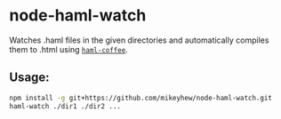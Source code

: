 # node-haml-watch

Watches .haml files in the given directories and automatically compiles them to .html using [`haml-coffee`](https://github.com/netzpirat/haml-coffee#v0.1.0).

## Usage:

```bash
npm install -g git+https://github.com/mikeyhew/node-haml-watch.git
haml-watch ./dir1 ./dir2 ...
```
